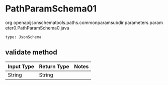 # PathParamSchema01
org.openapijsonschematools.paths.commonparamsubdir.parameters.parameter0.PathParamSchema0.java
```
type: JsonSchema
```

## validate method
| Input Type | Return Type | Notes |
| ---------- | ----------- | ----- |
| String | String | |
